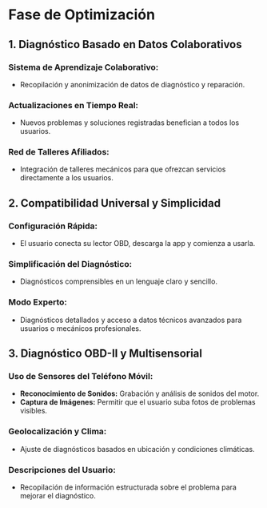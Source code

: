 # Fase de Optimización

## 1. Diagnóstico Basado en Datos Colaborativos
### Sistema de Aprendizaje Colaborativo:
- Recopilación y anonimización de datos de diagnóstico y reparación.
  
### Actualizaciones en Tiempo Real:
- Nuevos problemas y soluciones registradas benefician a todos los usuarios.
  
### Red de Talleres Afiliados:
- Integración de talleres mecánicos para que ofrezcan servicios directamente a los usuarios.

## 2. Compatibilidad Universal y Simplicidad
### Configuración Rápida:
- El usuario conecta su lector OBD, descarga la app y comienza a usarla.

### Simplificación del Diagnóstico:
- Diagnósticos comprensibles en un lenguaje claro y sencillo.

### Modo Experto:
- Diagnósticos detallados y acceso a datos técnicos avanzados para usuarios o mecánicos profesionales.

## 3. Diagnóstico OBD-II y Multisensorial
### Uso de Sensores del Teléfono Móvil:
- **Reconocimiento de Sonidos:** Grabación y análisis de sonidos del motor.
- **Captura de Imágenes:** Permitir que el usuario suba fotos de problemas visibles.

### Geolocalización y Clima:
- Ajuste de diagnósticos basados en ubicación y condiciones climáticas.

### Descripciones del Usuario:
- Recopilación de información estructurada sobre el problema para mejorar el diagnóstico.
